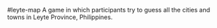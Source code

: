 #leyte-map
A game in which participants try to guess all the cities and towns in Leyte Province, Philippines.

